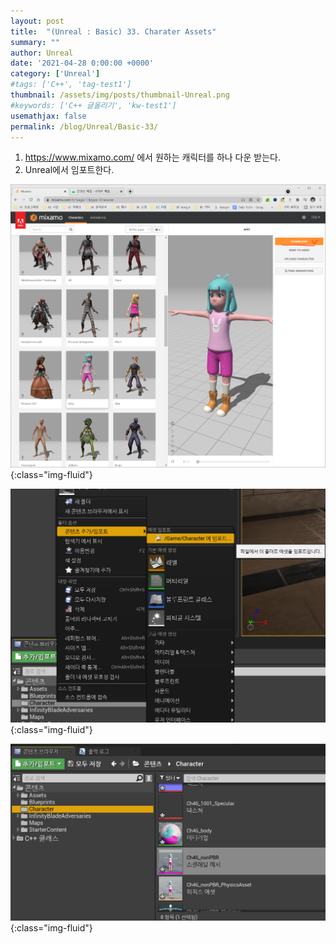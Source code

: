 ```yaml
---
layout: post
title:  "(Unreal : Basic) 33. Charater Assets"
summary: ""
author: Unreal
date: '2021-04-28 0:00:00 +0000'
category: ['Unreal']
#tags: ['C++', 'tag-test1']
thumbnail: /assets/img/posts/thumbnail-Unreal.png
#keywords: ['C++ 글올리기', 'kw-test1']
usemathjax: false
permalink: /blog/Unreal/Basic-33/
---
```


1. https://www.mixamo.com/ 에서 원하는 캐릭터를 하나 다운 받는다.
2. Unreal에서 임포트한다.

![](/assets/img/posts/Unreal/Basic-33-1.PNG){:class="img-fluid"}

![](/assets/img/posts/Unreal/Basic-33-2.PNG){:class="img-fluid"}

![](/assets/img/posts/Unreal/Basic-33-3.PNG){:class="img-fluid"}
